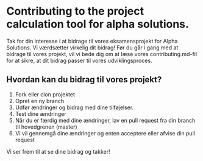 # Contributing to the project calculation tool for alpha solutions. 

Tak for din interesse i at bidrage til vores eksamensprojekt for Alpha Solutions. Vi værdsætter virkelig dit bidrag!
Før du går i gang med at bidrage til vores projekt, vil vi bede dig om at læse vores contributing.md-fil for at sikre, at dit bidrag passer til vores udviklingsproces.

## Hvordan kan du bidrag til vores projekt?
1. Fork eller clon projektet 
2. Opret en ny branch 
3. Udfør ændringer og bidrag med dine tilføjelser.
4. Test dine ændringer 
5. Når du er færdig med dine ændringer, lav en pull request fra din branch til hovedgrenen (master)
6. Vi vil gennemgå dine ændringer og enten acceptere eller afvise din pull request


Vi ser frem til at se dine bidrag og takker!
